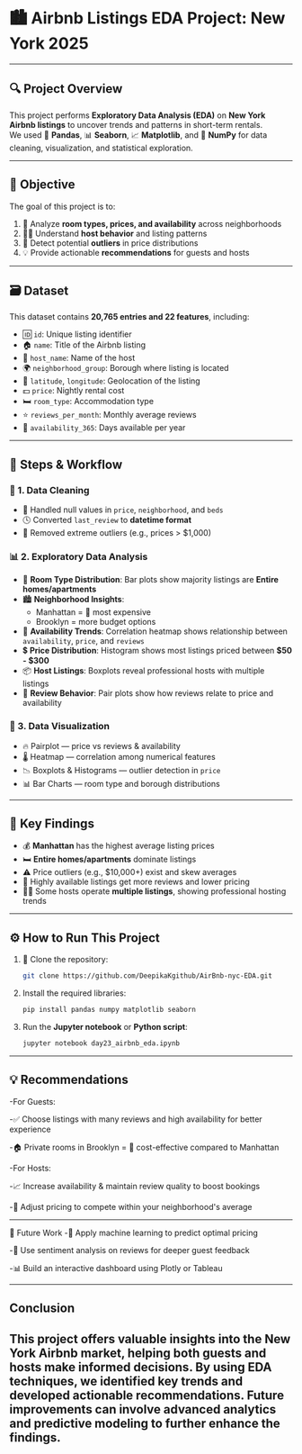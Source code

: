 # 🏙️ Airbnb Listings EDA Project: New York 2025

---

## 🔍 Project Overview  
This project performs **Exploratory Data Analysis (EDA)** on **New York Airbnb listings** to uncover trends and patterns in short-term rentals.  
We used 🐼 **Pandas**, 📊 **Seaborn**, 📈 **Matplotlib**, and 🔢 **NumPy** for data cleaning, visualization, and statistical exploration.

---

## 🎯 Objective  
The goal of this project is to:
1. 📌 Analyze **room types, prices, and availability** across neighborhoods  
2. 🧑‍💼 Understand **host behavior** and listing patterns  
3. 🚨 Detect potential **outliers** in price distributions  
4. 💡 Provide actionable **recommendations** for guests and hosts  

---

## 🗃️ Dataset  
This dataset contains **20,765 entries and 22 features**, including:

- 🆔 `id`: Unique listing identifier  
- 🏠 `name`: Title of the Airbnb listing  
- 👤 `host_name`: Name of the host  
- 🌍 `neighborhood_group`: Borough where listing is located  
- 📍 `latitude`, `longitude`: Geolocation of the listing  
- 💵 `price`: Nightly rental cost  
- 🛏️ `room_type`: Accommodation type  
- ⭐ `reviews_per_month`: Monthly average reviews  
- 📆 `availability_365`: Days available per year  

---

## 🔁 Steps & Workflow

### 🧹 1. Data Cleaning
- 🧼 Handled null values in `price`, `neighborhood`, and `beds`  
- 🕓 Converted `last_review` to **datetime format**  
- 🚫 Removed extreme outliers (e.g., prices > $1,000)

### 📊 2. Exploratory Data Analysis
- 🛌 **Room Type Distribution**: Bar plots show majority listings are **Entire homes/apartments**
- 🏙️ **Neighborhood Insights**:  
  - Manhattan = 💸 most expensive  
  - Brooklyn = more budget options  
- 📅 **Availability Trends**: Correlation heatmap shows relationship between `availability`, `price`, and `reviews`
- 💲 **Price Distribution**: Histogram shows most listings priced between **$50 - $300**
- 📦 **Host Listings**: Boxplots reveal professional hosts with multiple listings
- 💬 **Review Behavior**: Pair plots show how reviews relate to price and availability

### 🧮 3. Data Visualization
- 🔥 Pairplot — price vs reviews & availability  
- 🌡️ Heatmap — correlation among numerical features  
- 📉 Boxplots & Histograms — outlier detection in `price`  
- 📊 Bar Charts — room type and borough distributions

---

## 📌 Key Findings
- 💰 **Manhattan** has the highest average listing prices  
- 🛏️ **Entire homes/apartments** dominate listings  
- ⚠️ Price outliers (e.g., $10,000+) exist and skew averages  
- 📆 Highly available listings get more reviews and lower pricing  
- 🧑‍💼 Some hosts operate **multiple listings**, showing professional hosting trends

---

## ⚙️ How to Run This Project  
1. 🧬 Clone the repository:
   ```bash
   git clone https://github.com/DeepikaKgithub/AirBnb-nyc-EDA.git

2. Install the required libraries:
   ```bash
   pip install pandas numpy matplotlib seaborn
   ```
3. Run the **Jupyter notebook** or **Python script**:
   ```bash
   jupyter notebook day23_airbnb_eda.ipynb
   ```

---

## 💡 Recommendations
-For Guests:

 -✅ Choose listings with many reviews and high availability for better experience

 -🏠 Private rooms in Brooklyn = 💸 cost-effective compared to Manhattan

-For Hosts:

 -📈 Increase availability & maintain review quality to boost bookings

 -🎯 Adjust pricing to compete within your neighborhood's average

---

🔮 Future Work
-🤖 Apply machine learning to predict optimal pricing

-💬 Use sentiment analysis on reviews for deeper guest feedback

-📊 Build an interactive dashboard using Plotly or Tableau



---

## Conclusion
This project offers valuable insights into the New York Airbnb market, helping both guests and hosts make informed decisions. By using **EDA techniques**, we identified key trends and developed actionable recommendations. Future improvements can involve advanced analytics and predictive modeling to further enhance the findings.
---
